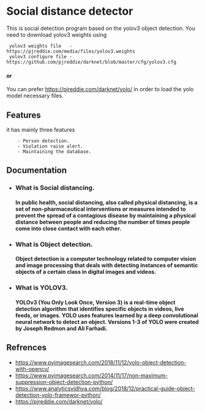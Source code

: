 
# Social distance detector

This is social detection program based on the yolov3 object detection. You need to download yolov3 weights using

     yolov3 weights file   - https://pjreddie.com/media/files/yolov3.weights
     yolov3 configure file - https://github.com/pjreddie/darknet/blob/master/cfg/yolov3.cfg


#### or
You can prefer https://pjreddie.com/darknet/yolo/ in order to load the yolo model necessary files.
 


## Features

it has mainly three features 

        - Person detection.
        - Violation raise alert.
        - Maintaining the database.

## Documentation
 - ### What is Social distancing.

    #### In public health, social distancing, also called physical distancing, is a set of non-pharmaceutical interventions or measures intended to prevent the spread of a contagious disease by maintaining a physical distance between people and reducing the number of times people come into close contact with each other.

 - ### What is Object detection.
    #### Object detection is a computer technology related to computer vision and image processing that deals with detecting instances of semantic objects of a certain class in digital images and videos. 

 - ### What is YOLOV3.
    #### YOLOv3 (You Only Look Once, Version 3) is a real-time object detection algorithm that identifies specific objects in videos, live feeds, or images. YOLO uses features learned by a deep convolutional neural network to detect an object. Versions 1-3 of YOLO were created by Joseph Redmon and Ali Farhadi.
    



## Refrences

 - https://www.pyimagesearch.com/2018/11/12/yolo-object-detection-with-opencv/
 - https://www.pyimagesearch.com/2014/11/17/non-maximum-suppression-object-detection-python/
 - https://www.analyticsvidhya.com/blog/2018/12/practical-guide-object-detection-yolo-framewor-python/
 - https://pjreddie.com/darknet/yolo/
 
